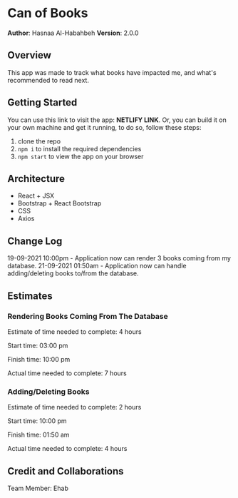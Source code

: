 # Can of Books

**Author**: Hasnaa Al-Habahbeh
**Version**: 2.0.0

## Overview

This app was made to track what books have impacted me, and what's recommended to read next.

## Getting Started

You can use this link to visit the app: **NETLIFY LINK**. Or, you can build it on your own machine and get it running, to do so, follow these steps:

1. clone the repo
2. `npm i` to install the required dependencies
3. `npm start` to view the app on your browser

## Architecture

* React + JSX
* Bootstrap + React Bootstrap
* CSS
* Axios

## Change Log

19-09-2021 10:00pm - Application now can render 3 books coming from my database.
21-09-2021 01:50am - Application now can handle adding/deleting books to/from the database.

## Estimates

### Rendering Books Coming From The Database

Estimate of time needed to complete: 4 hours

Start time: 03:00 pm

Finish time: 10:00 pm

Actual time needed to complete: 7 hours

### Adding/Deleting Books

Estimate of time needed to complete: 2 hours

Start time: 10:00 pm

Finish time: 01:50 am

Actual time needed to complete: 4 hours

## Credit and Collaborations

Team Member: Ehab